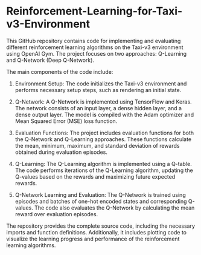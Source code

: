 # Reinforcement-Learning-for-Taxi-v3-Environment
This GitHub repository contains code for implementing and evaluating different reinforcement learning algorithms on the Taxi-v3 environment using OpenAI Gym. The project focuses on two approaches: Q-Learning and Q-Network (Deep Q-Network).

The main components of the code include:

1. Environment Setup: The code initializes the Taxi-v3 environment and performs necessary setup steps, such as rendering an initial state.

2. Q-Network: A Q-Network is implemented using TensorFlow and Keras. The network consists of an input layer, a dense hidden layer, and a dense output layer. The model is compiled with the Adam optimizer and Mean Squared Error (MSE) loss function.

3. Evaluation Functions: The project includes evaluation functions for both the Q-Network and Q-Learning approaches. These functions calculate the mean, minimum, maximum, and standard deviation of rewards obtained during evaluation episodes.

4. Q-Learning: The Q-Learning algorithm is implemented using a Q-table. The code performs iterations of the Q-Learning algorithm, updating the Q-values based on the rewards and maximizing future expected rewards.

5. Q-Network Learning and Evaluation: The Q-Network is trained using episodes and batches of one-hot encoded states and corresponding Q-values. The code also evaluates the Q-Network by calculating the mean reward over evaluation episodes.

The repository provides the complete source code, including the necessary imports and function definitions. Additionally, it includes plotting code to visualize the learning progress and performance of the reinforcement learning algorithms.
